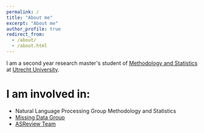 ```yaml
---
permalink: /
title: "About me"
excerpt: "About me"
author_profile: true
redirect_from: 
  - /about/
  - /about.html
---
```


I am a second year research master's student of [Methodology and Statistics](https://www.uu.nl/en/organisation/methodology-and-statistics/master-msbbss) at [Utrecht University](https://uu.nl/en).

I am involved in:
======
- Natural Language Processing Group Methodology and Statistics
- [Missing Data Group](https://www.uu.nl/en/organisation/methodology-and-statistics/missing-data)
- [ASReview Team](https://asreview.nl/)

